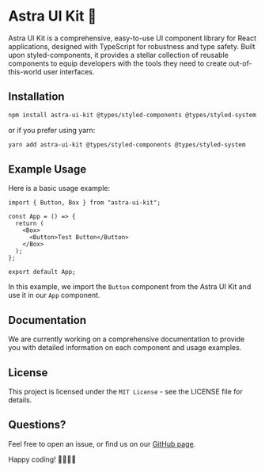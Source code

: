 # Astra UI Kit 🌌

Astra UI Kit is a comprehensive, easy-to-use UI component library for React applications, designed with TypeScript for robustness and type safety. Built upon styled-components, it provides a stellar collection of reusable components to equip developers with the tools they need to create out-of-this-world user interfaces.

## Installation

```bash
npm install astra-ui-kit @types/styled-components @types/styled-system
```

or if you prefer using yarn:

```bash
yarn add astra-ui-kit @types/styled-components @types/styled-system
```

## Example Usage

Here is a basic usage example:

```tsx
import { Button, Box } from "astra-ui-kit";

const App = () => {
  return (
    <Box>
      <Button>Test Button</Button>
    </Box>
  );
};

export default App;
```

In this example, we import the `Button` component from the Astra UI Kit and use it in our `App` component.

## Documentation

We are currently working on a comprehensive documentation to provide you with detailed information on each component and usage examples.

## License

This project is licensed under the `MIT License` - see the LICENSE file for details.

## Questions?

Feel free to open an issue, or find us on our [GitHub page](https://github.com/AstraUI/AstraUI/issues).

Happy coding! 👨‍💻👩‍💻
